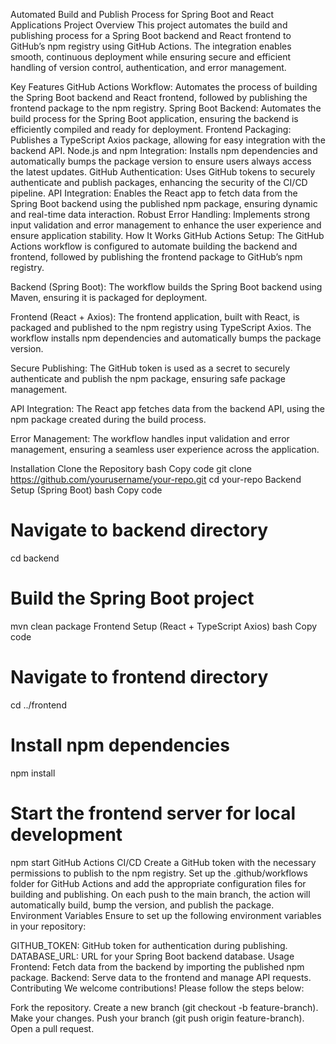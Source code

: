 Automated Build and Publish Process for Spring Boot and React Applications
Project Overview
This project automates the build and publishing process for a Spring Boot backend and React frontend to GitHub’s npm registry using GitHub Actions. The integration enables smooth, continuous deployment while ensuring secure and efficient handling of version control, authentication, and error management.

Key Features
GitHub Actions Workflow: Automates the process of building the Spring Boot backend and React frontend, followed by publishing the frontend package to the npm registry.
Spring Boot Backend: Automates the build process for the Spring Boot application, ensuring the backend is efficiently compiled and ready for deployment.
Frontend Packaging: Publishes a TypeScript Axios package, allowing for easy integration with the backend API.
Node.js and npm Integration: Installs npm dependencies and automatically bumps the package version to ensure users always access the latest updates.
GitHub Authentication: Uses GitHub tokens to securely authenticate and publish packages, enhancing the security of the CI/CD pipeline.
API Integration: Enables the React app to fetch data from the Spring Boot backend using the published npm package, ensuring dynamic and real-time data interaction.
Robust Error Handling: Implements strong input validation and error management to enhance the user experience and ensure application stability.
How It Works
GitHub Actions Setup:
The GitHub Actions workflow is configured to automate building the backend and frontend, followed by publishing the frontend package to GitHub’s npm registry.

Backend (Spring Boot):
The workflow builds the Spring Boot backend using Maven, ensuring it is packaged for deployment.

Frontend (React + Axios):
The frontend application, built with React, is packaged and published to the npm registry using TypeScript Axios. The workflow installs npm dependencies and automatically bumps the package version.

Secure Publishing:
The GitHub token is used as a secret to securely authenticate and publish the npm package, ensuring safe package management.

API Integration:
The React app fetches data from the backend API, using the npm package created during the build process.

Error Management:
The workflow handles input validation and error management, ensuring a seamless user experience across the application.

Installation
Clone the Repository
bash
Copy code
git clone https://github.com/yourusername/your-repo.git
cd your-repo
Backend Setup (Spring Boot)
bash
Copy code
# Navigate to backend directory
cd backend

# Build the Spring Boot project
mvn clean package
Frontend Setup (React + TypeScript Axios)
bash
Copy code
# Navigate to frontend directory
cd ../frontend

# Install npm dependencies
npm install

# Start the frontend server for local development
npm start
GitHub Actions CI/CD
Create a GitHub token with the necessary permissions to publish to the npm registry.
Set up the .github/workflows folder for GitHub Actions and add the appropriate configuration files for building and publishing.
On each push to the main branch, the action will automatically build, bump the version, and publish the package.
Environment Variables
Ensure to set up the following environment variables in your repository:

GITHUB_TOKEN: GitHub token for authentication during publishing.
DATABASE_URL: URL for your Spring Boot backend database.
Usage
Frontend: Fetch data from the backend by importing the published npm package.
Backend: Serve data to the frontend and manage API requests.
Contributing
We welcome contributions! Please follow the steps below:

Fork the repository.
Create a new branch (git checkout -b feature-branch).
Make your changes.
Push your branch (git push origin feature-branch).
Open a pull request.

